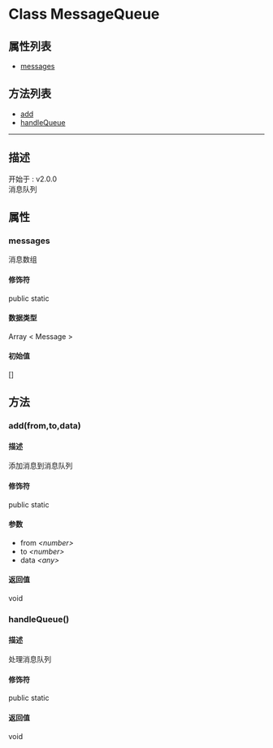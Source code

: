 # Class MessageQueue
## 属性列表
+ [messages](#PROP_messages)
  
## 方法列表
+ [add](#METHOD_add)
+ [handleQueue](#METHOD_handleQueue)
  
---
## 描述
<font class="since">开始于 : v2.0.0</font>  
消息队列  
## 属性
### <a id="PROP_messages">messages</a>
消息数组  
#### 修饰符
<font class="modifier">public  static</font>  
#### 数据类型
<font class='datatype'>Array &lt; Message &gt;</font>  
#### 初始值
[]  
## 方法
### <a id="METHOD_add">add(from,to,data)</a>
#### 描述
添加消息到消息队列  
#### 修饰符
<font class="modifier">public  static</font>  
#### 参数
+ from *&lt;<font class='datatype'>number</font>&gt;* 
+ to *&lt;<font class='datatype'>number</font>&gt;* 
+ data *&lt;<font class='datatype'>any</font>&gt;* 
  
#### 返回值
void  
### <a id="METHOD_handleQueue">handleQueue()</a>
#### 描述
处理消息队列  
#### 修饰符
<font class="modifier">public  static</font>  
#### 返回值
void  
